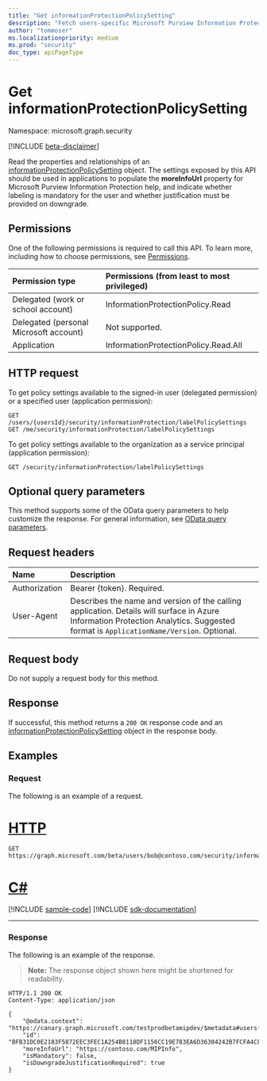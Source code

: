 ```yaml
---
title: "Get informationProtectionPolicySetting"
description: "Fetch users-specific Microsoft Purview Information Protection policy settings for a user."
author: "tommoser"
ms.localizationpriority: medium
ms.prod: "security"
doc_type: apiPageType
---
```


# Get informationProtectionPolicySetting

Namespace: microsoft.graph.security

[!INCLUDE [beta-disclaimer](../../includes/beta-disclaimer.md)]

Read the properties and relationships of an [informationProtectionPolicySetting](../resources/security-informationprotectionpolicysetting.md) object. The settings exposed by this API should be used in applications to populate the **moreInfoUrl** property for Microsoft Purview Information Protection help, and indicate whether labeling is mandatory for the user and whether justification must be provided on downgrade.

## Permissions

One of the following permissions is required to call this API. To learn more, including how to choose permissions, see [Permissions](/graph/permissions-reference).

| Permission type                        | Permissions (from least to most privileged) |
| :------------------------------------- | :------------------------------------------ |
| Delegated (work or school account)     | InformationProtectionPolicy.Read            |
| Delegated (personal Microsoft account) | Not supported.                              |
| Application                            | InformationProtectionPolicy.Read.All        |

## HTTP request

<!-- {
  "blockType": "ignored"
}
-->

To get policy settings available to the signed-in user (delegated permission) or a specified user (application permission):

``` http
GET /users/{usersId}/security/informationProtection/labelPolicySettings
GET /me/security/informationProtection/labelPolicySettings
```

To get policy settings available to the organization as a service principal (application permission):

```http
GET /security/informationProtection/labelPolicySettings
```

## Optional query parameters

This method supports some of the OData query parameters to help customize the response. For general information, see [OData query parameters](/graph/query-parameters).

## Request headers

| Name          | Description                                                                                                                                                                       |
| :------------ | :-------------------------------------------------------------------------------------------------------------------------------------------------------------------------------- |
| Authorization | Bearer {token}. Required.                                                                                                                                                         |
| User-Agent    | Describes the name and version of the calling application. Details will surface in Azure Information Protection Analytics. Suggested format is `ApplicationName/Version`. Optional. |

## Request body
Do not supply a request body for this method.

## Response

If successful, this method returns a `200 OK` response code and an [informationProtectionPolicySetting](../resources/security-informationprotectionpolicysetting.md) object in the response body.

## Examples

### Request

The following is an example of a request.


# [HTTP](#tab/http)
<!-- {
  "blockType": "request",
  "name": "get_informationprotectionpolicysetting"
}
-->
``` http
GET https://graph.microsoft.com/beta/users/bob@contoso.com/security/informationProtection/labelPolicySettings
```

# [C#](#tab/csharp)
[!INCLUDE [sample-code](../includes/snippets/csharp/get-informationprotectionpolicysetting-csharp-snippets.md)]
[!INCLUDE [sdk-documentation](../includes/snippets/snippets-sdk-documentation-link.md)]

---



### Response

The following is an example of the response.

>**Note:** The response object shown here might be shortened for readability.
<!-- {
  "blockType": "response",
  "name": "get_informationprotectionpolicysetting",
  "truncated": true,
  "@odata.type": "microsoft.graph.security.informationProtectionPolicySetting"
}
-->
``` http
HTTP/1.1 200 OK
Content-Type: application/json

{
    "@odata.context": "https://canary.graph.microsoft.com/testprodbetamipdev/$metadata#users('bob%40contoso.com')/security/informationProtection/labelPolicySettings/$entity",
    "id": "BFB31DC0E2183F5872EEC3FEC1A254B8118DF1156CC19E783EA6D36304242B7FCFA4CF1DA3374481AA9919D8F3D63F7C",
    "moreInfoUrl": "https://contoso.com/MIPInfo",
    "isMandatory": false,
    "isDowngradeJustificationRequired": true
}
```


